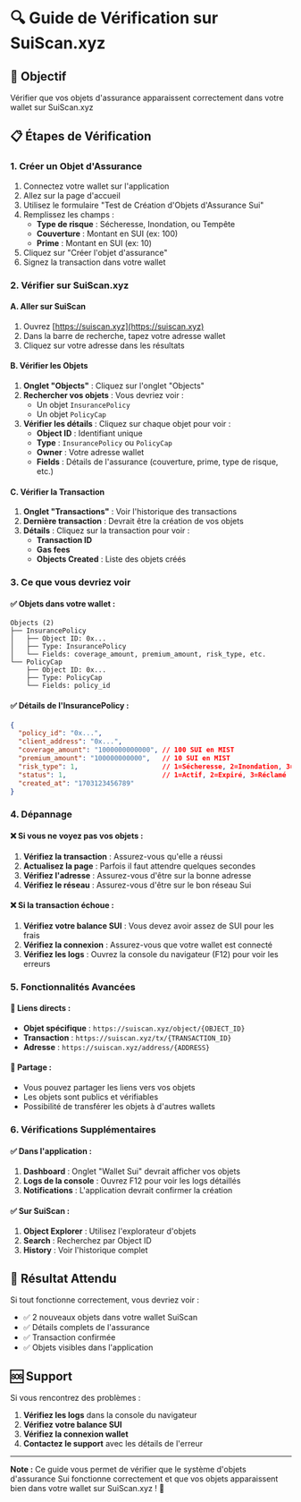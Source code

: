 # 🔍 Guide de Vérification sur SuiScan.xyz

## 🎯 Objectif
Vérifier que vos objets d'assurance apparaissent correctement dans votre wallet sur SuiScan.xyz

## 📋 Étapes de Vérification

### 1. **Créer un Objet d'Assurance**
1. Connectez votre wallet sur l'application
2. Allez sur la page d'accueil
3. Utilisez le formulaire "Test de Création d'Objets d'Assurance Sui"
4. Remplissez les champs :
   - **Type de risque** : Sécheresse, Inondation, ou Tempête
   - **Couverture** : Montant en SUI (ex: 100)
   - **Prime** : Montant en SUI (ex: 10)
5. Cliquez sur "Créer l'objet d'assurance"
6. Signez la transaction dans votre wallet

### 2. **Vérifier sur SuiScan.xyz**

#### A. Aller sur SuiScan
1. Ouvrez [https://suiscan.xyz](https://suiscan.xyz)
2. Dans la barre de recherche, tapez votre adresse wallet
3. Cliquez sur votre adresse dans les résultats

#### B. Vérifier les Objets
1. **Onglet "Objects"** : Cliquez sur l'onglet "Objects"
2. **Rechercher vos objets** : Vous devriez voir :
   - Un objet `InsurancePolicy`
   - Un objet `PolicyCap`
3. **Vérifier les détails** : Cliquez sur chaque objet pour voir :
   - **Object ID** : Identifiant unique
   - **Type** : `InsurancePolicy` ou `PolicyCap`
   - **Owner** : Votre adresse wallet
   - **Fields** : Détails de l'assurance (couverture, prime, type de risque, etc.)

#### C. Vérifier la Transaction
1. **Onglet "Transactions"** : Voir l'historique des transactions
2. **Dernière transaction** : Devrait être la création de vos objets
3. **Détails** : Cliquez sur la transaction pour voir :
   - **Transaction ID**
   - **Gas fees**
   - **Objects Created** : Liste des objets créés

### 3. **Ce que vous devriez voir**

#### ✅ **Objets dans votre wallet :**
```
Objects (2)
├── InsurancePolicy
│   ├── Object ID: 0x...
│   ├── Type: InsurancePolicy
│   └── Fields: coverage_amount, premium_amount, risk_type, etc.
└── PolicyCap
    ├── Object ID: 0x...
    ├── Type: PolicyCap
    └── Fields: policy_id
```

#### ✅ **Détails de l'InsurancePolicy :**
```json
{
  "policy_id": "0x...",
  "client_address": "0x...",
  "coverage_amount": "1000000000000", // 100 SUI en MIST
  "premium_amount": "100000000000",   // 10 SUI en MIST
  "risk_type": 1,                     // 1=Sécheresse, 2=Inondation, 3=Tempête
  "status": 1,                        // 1=Actif, 2=Expiré, 3=Réclamé
  "created_at": "1703123456789"
}
```

### 4. **Dépannage**

#### ❌ **Si vous ne voyez pas vos objets :**
1. **Vérifiez la transaction** : Assurez-vous qu'elle a réussi
2. **Actualisez la page** : Parfois il faut attendre quelques secondes
3. **Vérifiez l'adresse** : Assurez-vous d'être sur la bonne adresse
4. **Vérifiez le réseau** : Assurez-vous d'être sur le bon réseau Sui

#### ❌ **Si la transaction échoue :**
1. **Vérifiez votre balance SUI** : Vous devez avoir assez de SUI pour les frais
2. **Vérifiez la connexion** : Assurez-vous que votre wallet est connecté
3. **Vérifiez les logs** : Ouvrez la console du navigateur (F12) pour voir les erreurs

### 5. **Fonctionnalités Avancées**

#### 🔗 **Liens directs :**
- **Objet spécifique** : `https://suiscan.xyz/object/{OBJECT_ID}`
- **Transaction** : `https://suiscan.xyz/tx/{TRANSACTION_ID}`
- **Adresse** : `https://suiscan.xyz/address/{ADDRESS}`

#### 📱 **Partage :**
- Vous pouvez partager les liens vers vos objets
- Les objets sont publics et vérifiables
- Possibilité de transférer les objets à d'autres wallets

### 6. **Vérifications Supplémentaires**

#### ✅ **Dans l'application :**
1. **Dashboard** : Onglet "Wallet Sui" devrait afficher vos objets
2. **Logs de la console** : Ouvrez F12 pour voir les logs détaillés
3. **Notifications** : L'application devrait confirmer la création

#### ✅ **Sur SuiScan :**
1. **Object Explorer** : Utilisez l'explorateur d'objets
2. **Search** : Recherchez par Object ID
3. **History** : Voir l'historique complet

## 🎉 **Résultat Attendu**

Si tout fonctionne correctement, vous devriez voir :
- ✅ 2 nouveaux objets dans votre wallet SuiScan
- ✅ Détails complets de l'assurance
- ✅ Transaction confirmée
- ✅ Objets visibles dans l'application

## 🆘 **Support**

Si vous rencontrez des problèmes :
1. **Vérifiez les logs** dans la console du navigateur
2. **Vérifiez votre balance SUI**
3. **Vérifiez la connexion wallet**
4. **Contactez le support** avec les détails de l'erreur

---

**Note :** Ce guide vous permet de vérifier que le système d'objets d'assurance Sui fonctionne correctement et que vos objets apparaissent bien dans votre wallet sur SuiScan.xyz ! 🚀
